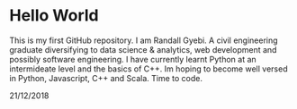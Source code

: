 # Hello World
This is my first GitHub repository.
I am Randall Gyebi. A civil engineering graduate diversifying 
to data science & analytics, web development and possibly software engineering.
I have currently learnt Python at an intermideate 
level and the basics of C++.
Im hoping to become well versed in Python, Javascript, C++ and Scala.
Time to code.

21/12/2018

